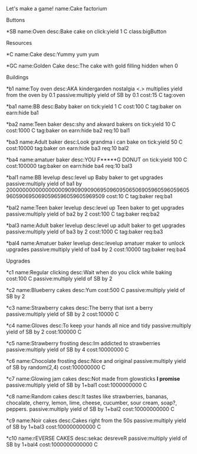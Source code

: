 Let's make a game!
name:Cake factorium
 
Buttons
 
*SB
name:Oven
desc:Bake cake
on click:yield 1 C
class:bigButton
 
Resources
 
*C
name:Cake
desc:Yummy yum yum
 
*GC
name:Golden Cake
desc:The cake with gold filling
hidden when 0
 
 
Buildings
 
*b1
name:Toy oven
desc:AKA kindergarden nostalgia <.> multiplies yield from the oven by 0.1
passive:multiply yield of SB by 0.1
cost:15 C
tag:oven
 
*ba1
name:BB
desc:Baby baker
on tick:yield 1 C
cost:100 C
tag:baker
on earn:hide ba1
 
*ba2
name:Teen baker
desc:shy and akward bakers
on tick:yield 10 C
cost:1000 C
tag:baker
on earn:hide ba2
req:10 bal1
 
*ba3
name:Adult baker
desc:Look grandma i can bake
on tick:yield 50 C
cost:10000
tag:baker
on earn:hide ba3
req:10 bal2
 
*ba4
name:amatuer baker
desc:YOU F*****G DONUT
on tick:yield 100 C
cost:100000
tag:baker
on earn:hide ba4
req:10 bal3
 
*bal1
name:BB levelup
desc:level up Baby baker to get upgrades
passive:multiply yield of ba1 by 2000000000000000009090909090695096095065069059605960596059605906950690596596059605969509
cost:10 C
tag:baker
req:ba1
 
*bal2
name:Teen baker levelup
desc:level up Teen baker to get upgrades
passive:multiply yield of ba2 by 2
cost:100 C
tag:baker
req:ba2
 
*bal3
name:Adult baker levelup
desc:level up adult baker to get upgrades
passive:multiply yield of ba3 by 2
cost:1000 C
tag:baker
req:ba3
 
*bal4
name:Amatuer baker levelup
desc:levelup amatuer maker to unlock upgrades
passive:multiply yield of ba4 by 2
cost:10000
tag:baker
req:ba4
 
 
Upgrades
 
*c1
name:Regular clicking
desc:Wait when do you click while baking
cost:100 C
	passive:multiply yield of SB by 2
 
*c2
name:Blueberry cakes
desc:Yum
cost:500 C
passive:multiply yield of SB by 2
 
*c3
name:Strawberry cakes
desc:The berry that isnt a berry
passive:multiply yield of SB by 2
cost:10000 C
 
*c4
name:Gloves
desc:To keep your hands all nice and tidy
passive:multiply yield of SB by 2
cost:100000 C
 
*c5
name:Strawberry frosting
desc:Im addicted to strawberries
passive:multiply yield of SB by 4
cost:10000000 C
 
*c6
name:Chocolate frosting
desc:Nice and original
passive:multiply yield of SB by random(2,4)
cost:100000000 C
 
*c7
name:Glowing jam cakes
desc:Not made from glowsticks <b>I promise</b>
passive:multiply yield of SB by 1+bal1
cost:1000000000 C
 
*c8
name:Random cakes
desc:It tastes like strawberries, bananas, chocalate, cherry, lemon, lime, cheese, cucumber, sour cream, soap?, peppers.
passive:multiply yield of SB by 1+bal2
cost:10000000000 C
 
*c9
name:Noir cakes
desc:Cakes right from the 50s
passive:multiply yield of SB by 1+bal3
cost:100000000000 C
 
*c10
name:rEVERSE CAKES
desc:sekac desreveR
passive:multiply yield of SB by 1+bal4
cost:1000000000000 C
